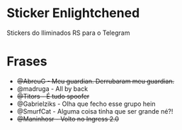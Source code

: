 ﻿# Sticker Enlightchened
Stickers do Iliminados RS para o Telegram

# Frases
- ~~@AbreuG - Meu guardian. Derrubaram meu guardian.~~
- @madruga - All by back
- ~~@Titors - É tudo spoofer~~
- @Gabrielziks - Olha que fecho esse grupo hein
- @SmurfCat - Alguma coisa tinha que ser grande né?!
- ~~@Maninhosr - Volto no Ingress 2.0~~
